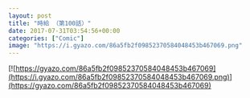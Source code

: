 ```yaml
---
layout: post
title: "時給 （第100話）"
date: 2017-07-31T03:54:56+00:00
categories: ["Comic"]
image: "https://i.gyazo.com/86a5fb2f09852370584048453b467069.png"
---
```


[![https://gyazo.com/86a5fb2f09852370584048453b467069](https://i.gyazo.com/86a5fb2f09852370584048453b467069.png)](https://gyazo.com/86a5fb2f09852370584048453b467069)